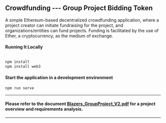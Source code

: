 ## Crowdfunding --- Group Project Bidding Token

A simple Ethereum-based decentralized crowdfunding application, where a project creator can initiate fundraising for the project, and organizations/entities can fund projects. Funding is facilitated by the use of Ether, a cryptocurrency, as the medium of exchange.

#### Running It Locally

```bash

npm install
npm install web3
```

#### Start the application in a development environment

```bash
npm run serve
```

-------------------------------
#### Please refer to the document [Blazers_GroupProject_V2.pdf](https://https//github.com/nuages-clouds/ArtCrowdFunding-Assignment/blob/master/Blazers_GroupProject_V2.pdf) for a project overview and requirements analysis.
-------------------------------
